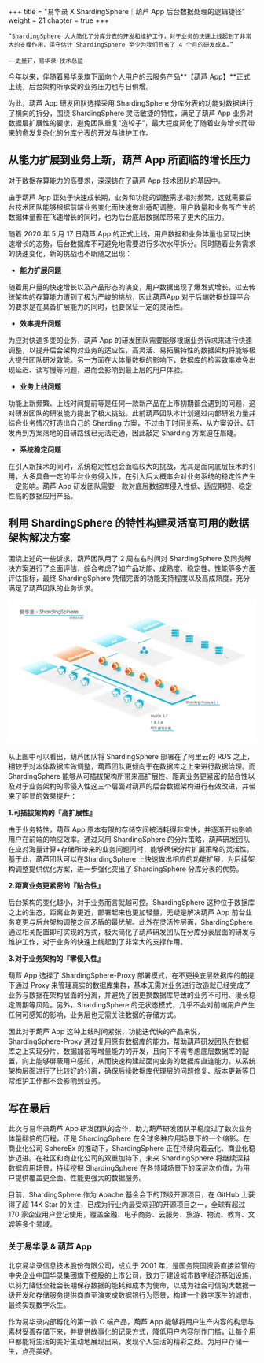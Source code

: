 +++
title = "易华录 X ShardingSphere｜葫芦 App 后台数据处理的逻辑捷径"
weight = 21
chapter = true
+++

~~~
“ShardingSphere 大大简化了分库分表的开发和维护工作，对于业务的快速上线起到了非常大的支撑作用，保守估计 ShardingSphere 至少为我们节省了 4 个月的研发成本。”

——史墨轩，易华录·技术总监
~~~

今年以来，伴随着易华录旗下面向个人用户的云服务产品**【葫芦 App】**正式上线，后台架构所承受的业务压力也与日俱增。

为此，葫芦 App 研发团队选择采用 ShardingSphere 分库分表的功能对数据进行了横向的拆分，围绕 ShardingSphere 灵活敏捷的特性，满足了葫芦 App 业务对数据层扩展性的要求，避免团队重复“造轮子”，最大程度简化了随着业务增长而带来的愈发复杂化的分库分表的开发与维护工作。

## 从能力扩展到业务上新，葫芦 App 所面临的增长压力

对于数据存算能力的高要求，深深铸在了葫芦 App 技术团队的基因中。

由于葫芦 App 正处于快速成长期，业务和功能的调整需求相对频繁，这就需要后台技术团队能够根据前端业务变化而快速做出适配调整。用户数量和业务所产生的数据体量都在飞速增长的同时，也为后台底层数据库带来了更大的压力。

随着 2020 年 5 月 17 日葫芦 App 的正式上线，用户数据和业务体量也呈现出快速增长的态势，后台数据库不可避免地需要进行多次水平拆分。同时随着业务需求的快速变化，新的挑战也不断随之出现：

* **能力扩展问题**

随着用户量的快速增长以及产品形态的演变，用户数据出现了爆发式增长，过去传统架构的存算能力遭到了极为严峻的挑战，因此葫芦App 对于后端数据处理平台的要求是在具备扩展能力的同时，也要保证一定的灵活性。

* **效率提升问题**

为应对快速多变的业务，葫芦 App 的研发团队需要能够根据业务诉求来进行快速调整，以提升后台架构对业务的适应性，高灵活、易拓展特性的数据架构将能够极大提升团队研发效能。另一方面在大体量数据的影响下，数据库的检索效率难免出现延迟、读写慢等问题，进而会影响到最上层的用户体验。

* **业务上线问题**

功能上新频繁、上线时间提前等是任何一款新产品在上市初期都会遇到的问题，这对研发团队的研发能力提出了极大挑战。此前葫芦团队本计划通过内部研发力量并结合业务情况打造出自己的 Sharding 方案，不过由于时间关系，从方案设计、研发再到方案落地的自研路线已无法走通，因此敲定 Sharding 方案迫在眉睫。

* **系统稳定问题**

在引入新技术的同时，系统稳定性也会面临较大的挑战，尤其是面向底层技术的引用，大多具备一定的平台业务侵入性，在引入后大概率会对业务系统的稳定性产生一定影响。葫芦 App 研发团队需要一款对底层数据库侵入性低、适应期短、稳定性高的数据应用产品。

## 利用 ShardingSphere 的特性构建灵活高可用的数据架构解决方案

围绕上述的一些诉求，葫芦团队用了 2 周左右时间对 ShardingSphere 及同类解决方案进行了全面评估，综合考虑了如产品功能、成熟度、稳定性、性能等多方面评估指标，最终 ShardingSphere 凭借完善的功能支持程度以及高成熟度，充分满足了葫芦团队的业务诉求。

![](../../static/img/Blog_21_img_1_a_Photo.png)

从上图中可以看出，葫芦团队将 ShardingSphere 部署在了阿里云的 RDS 之上，相较于对本体数据库做调整，葫芦团队更倾向于在数据库之上来进行数据治理。而 ShardingSphere 能够从可插拔架构所带来高扩展性、距离业务更紧密的贴合性以及对于业务架构的零侵入性这三个层面对葫芦的后台数据架构进行有效改进，并带来了明显的效果提升：

**1.可插拔架构的『高扩展性』**

由于业务特性，葫芦 App 原本有限的存储空间被消耗得非常快，并逐渐开始影响用户在前端的响应效率。通过采用 ShardingSphere 的分片策略，葫芦研发团队在应对海量计算+存储所带来的业务问题同时，能够确保分片扩展策略的灵活性。基于此，葫芦团队可以在ShardingSphere 上快速做出相应的功能扩展，为后续架构调整提供优化方案，进一步强化突出了 ShardingSphere 分库分表的优势。

**2.距离业务更紧密的『贴合性』**

后台架构的变化越小，对于业务而言就越可控。ShardingSphere 这种位于数据库之上的生态，距离业务更近，部署起来也更加轻量，无疑是解决葫芦 App 前台业务变更与后台架构调整之间矛盾的最优解。此外在灵活性层面，ShardingSphere 通过相关配置即可实现的方式，极大简化了葫芦研发团队在分库分表层面的研发与维护工作，对于业务的快速上线起到了非常大的支撑作用。

**3.对于业务架构的『零侵入性』**

葫芦 App 选择了 ShardingSphere-Proxy 部署模式，在不更换底层数据库的前提下通过 Proxy 来管理真实的数据库集群，基本无需对业务进行改造就已经完成了业务与数据在架构层面的分离，并避免了因更换数据库导致的业务不可用、漫长稳定周期等风险。另外，ShardingSphere 的无状态模式，几乎不会对前端用户产生任何可感知的影响，业务层也无需关注数据的存储方式。

因此对于葫芦 App 这种上线时间紧张、功能迭代快的产品来说，ShardingSphere-Proxy 通过复用原有数据库的能力，帮助葫芦研发团队在数据库之上实现分片、数据加密等增量能力的开发，且向下不需考虑底层数据库的配置，向上能够屏蔽用户感知，从而快速构建起面向业务的数据库直连能力，从系统架构层面进行了比较好的分离，确保后续数据库代理层的问题修复、版本更新等日常维护工作都不会影响到业务。


## 写在最后
此次与易华录葫芦 App 研发团队的合作，助力葫芦研发团队平稳度过了数次业务体量翻倍的历程，正是 ShardingSphere 在全球多种应用场景下的一个缩影。在商业化公司 SphereEx 的推动下，ShardingSphere 正在持续向着云化、商业化稳步迈进。在社区和商业化公司的双重加持下，未来 ShardingSphere 将继续深耕数据应用场景，持续挖掘 ShardingSphere 在各领域场景下的深层次价值，为用户提供覆盖更全面、性能更强大的数据服务。

目前，ShardingSphere 作为 Apache 基金会下的顶级开源项目，在 GitHub 上获得了超 14K Star 的关注，已成为行业内最受欢迎的开源项目之一，全球有超过 170 家企业用户登记使用，覆盖金融、电子商务、云服务、旅游、物流、教育、文娱等多个领域。


### 关于易华录 & 葫芦 App

北京易华录信息技术股份有限公司，成立于 2001 年，是国务院国资委直接监管的中央企业中国华录集团旗下控股的上市公司，致力于建设城市数字经济基础设施，以努力降低全社会长期保存数据的能耗和成本为使命，以成为社会可信的大数据一级开发和存储服务提供商直至演变成数据银行为愿景，构建一个数字孪生的城市，最终实现数字永生。

作为易华录内部孵化的第一款 C 端产品，葫芦 App 能够将用户生产内容的构思与素材妥善存储下来，并提供故事化的记录方式，降低用户内容制作门槛，让每个用户都能将生活的美好生动地展现出来，发现个人生活的精彩之处。为用户存储一生，点亮美好。

